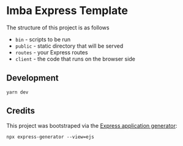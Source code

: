 # Imba Express Template

The structure of this project is as follows

- `bin` - scripts to be run
- `public` - static directory that will be served
- `routes` - your Express routes
- `client` - the code that runs on the browser side

## Development

```
yarn dev
```

## Credits

This project was bootstraped via the [Express application generator][0]:

```
npx express-generator --view=ejs
```

[0]: https://expressjs.com/en/starter/generator.html
